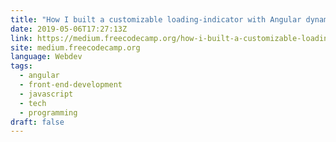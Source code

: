 ```yaml
---
title: "How I built a customizable loading-indicator with Angular dynamic components"
date: 2019-05-06T17:27:13Z
link: https://medium.freecodecamp.org/how-i-built-a-customizable-loading-indicator-with-angular-dynamic-components-a291310f01d?source=rss----336d898217ee---4&utm_medium=RSS&utm_source=news.12bit.vn
site: medium.freecodecamp.org
language: Webdev
tags:
  - angular
  - front-end-development
  - javascript
  - tech
  - programming
draft: false
---
```

